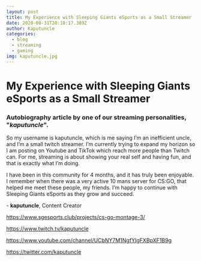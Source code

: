 ```yaml
---
layout: post
title: My Experience with Sleeping Giants eSports as a Small Streamer
date: 2020-08-31T20:18:17.309Z
author: Kaputuncle
categories:
  - blog
  - streaming
  - gaming
img: kaputuncle.jpg
---
```

# My Experience with Sleeping Giants eSports as a Small Streamer

### Autobiography article by one of our streaming personalities, "***kaputuncle***".

So my username is kaputuncle, which is me saying I’m an inefficient uncle, and I’m a small twitch streamer. I’m currently trying to expand my horizon so I am posting on Youtube and TikTok which reach more people than Twitch can. For me, streaming is about showing your real self and having fun, and that is exactly what I’m doing.

I have been in this community for 4 months, and it has truly been enjoyable. I remember when there was a very active 10 mans server for CS:GO, that helped me meet these people, my friends. I’m happy to continue with Sleeping Giants eSports as they grow and succeed.



\- **kaputuncle**, Content Creator

<https://www.sgesports.club/projects/cs-go-montage-3/>

<https://www.twitch.tv/kaputuncle>

<https://www.youtube.com/channel/UCbNY7M1NgfYIgFXBpXF1B9g>

<https://twitter.com/kaputuncle>